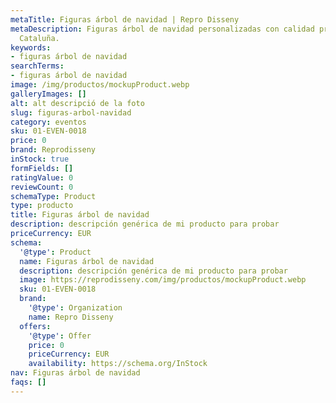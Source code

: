 ```yaml
---
metaTitle: Figuras árbol de navidad | Repro Disseny
metaDescription: Figuras árbol de navidad personalizadas con calidad profesional en
  Cataluña.
keywords:
- figuras árbol de navidad
searchTerms:
- figuras árbol de navidad
image: /img/productos/mockupProduct.webp
galleryImages: []
alt: alt descripció de la foto
slug: figuras-arbol-navidad
category: eventos
sku: 01-EVEN-0018
price: 0
brand: Reprodisseny
inStock: true
formFields: []
ratingValue: 0
reviewCount: 0
schemaType: Product
type: producto
title: Figuras árbol de navidad
description: descripción genérica de mi producto para probar
priceCurrency: EUR
schema:
  '@type': Product
  name: Figuras árbol de navidad
  description: descripción genérica de mi producto para probar
  image: https://reprodisseny.com/img/productos/mockupProduct.webp
  sku: 01-EVEN-0018
  brand:
    '@type': Organization
    name: Repro Disseny
  offers:
    '@type': Offer
    price: 0
    priceCurrency: EUR
    availability: https://schema.org/InStock
nav: Figuras árbol de navidad
faqs: []
---
```

